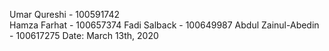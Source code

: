 Umar Qureshi - 100591742  
Hamza Farhat - 100657374
Fadi Salback - 100649987
Abdul Zainul-Abedin - 100617275
Date: March 13th, 2020
